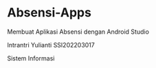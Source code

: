 # Absensi-Apps
Membuat Aplikasi Absensi dengan Android Studio



Intrantri Yulianti
SSI202203017


Sistem Informasi

